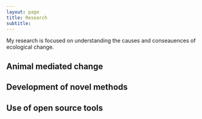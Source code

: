 ```yaml
---
layout: page
title: Research
subtitle: 
---
```


My research is focused on understanding the causes and conseauences of ecological change.

## Animal mediated change

## Development of novel methods

## Use of open source tools

